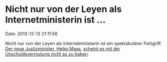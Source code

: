 Nicht nur von der Leyen als Internetministerin ist \...
=======================================================

Date: 2013-12-13 21:11:58

Nicht nur von der Leyen als Internetministerin ist ein spektakulärer
Fehlgriff. [Der neue Justizminister, Heiko
Maas](http://www.sr-online.de/sronline/nachrichten/politik_wirtschaft/maas_justizminister_steinmeier_oppermann100.html),
[scheint es mit der Unschuldsvermutung nicht so zu
haben](http://www.faz.net/-gr6-10xzc).
